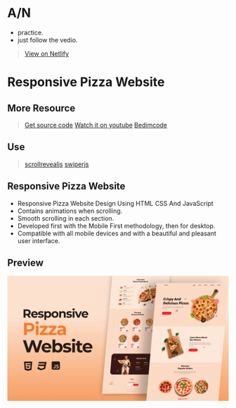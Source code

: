 # A/N
- practice.
- just follow the vedio.
> [View on Netlify](https://drfg-bedimcode-webpractice-christmas.netlify.app/)
# Responsive Pizza Website
## More Resource
> [Get source code](https://buymeacoffee.com/bedimcode/e/330182)
> [Watch it on youtube](https://youtu.be/02fqr3OY1VM)
> [Bedimcode](https://www.youtube.com/@Bedimcode)
## Use
> [scrollrevealjs](https://scrollrevealjs.org/)
> [swiperjs](https://swiperjs.com/)
## Responsive Pizza Website
- Responsive Pizza Website Design Using HTML CSS And JavaScript
- Contains animations when scrolling.
- Smooth scrolling in each section.
- Developed first with the Mobile First methodology, then for desktop.
- Compatible with all mobile devices and with a beautiful and pleasant user interface.
## Preview
![preview img](/preview.png)